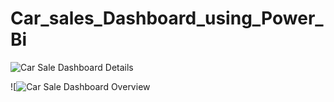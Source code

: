 # Car_sales_Dashboard_using_Power_Bi

![Car Sale Dashboard Details](https://github.com/Hariskhan17733/Car_sales_Dashboard_using_Power_Bi/assets/137110790/78ccb032-26e3-4e9f-be02-5cef9fc9c8ee)

![![Car Sale Dashboard Overview](https://github.com/Hariskhan17733/Car_sales_Dashboard_using_Power_Bi/assets/137110790/e38d1dcf-0d37-4b55-894d-8dd8c40048b9)


